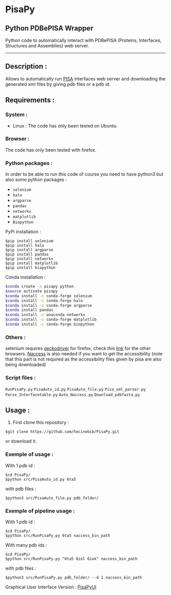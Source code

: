 # PisaPy
## Python PDBePISA Wrapper
Python code to automatically interact with PDBePISA (Proteins, Interfaces, Structures and Assemblies) web server.

---

## Description :
Allows to automatically run [PISA](https://www.ebi.ac.uk/pdbe/pisa/) interfaces web server and downloading the generated xml files by giving pdb files or a pdb id.

## Requirements :

### System :
* Linux : 
The code has only been tested on Ubuntu.

### Browser :
The code has only been tested with firefox.

### Python packages :
In order to be able to run this code of course you need to have python3 but also some python packages :
* `selenium`
* `halo`
* `argparse`
* `pandas`
* `networkx`
* `matplotlib`
* `Biopython`

PyPi installation :
```shell
$pip install selenium
$pip install halo
$pip install argparse
$pip install pandas
$pip install networkx
$pip install matplotlib
$pip install biopython
```

Conda installation :
```bash
$conda create -n pisapy python
$source activate pisapy
$conda install -c conda-forge selenium
$conda install -c conda-forge halo
$conda install -c conda-forge argparse
$conda install pandas
$conda install -c anaconda networkx
$conda install -c conda-forge matplotlib
$conda install -c conda-forge biopython
```
### Others :
selenium requires [geckodriver](https://github.com/mozilla/geckodriver/releases) for firefox, check this [link](https://selenium-python.readthedocs.io/installation.html#drivers) for the other browsers.
[Naccess](http://www.bioinf.manchester.ac.uk/naccess/nacwelcome.html) is also needed if you want to get the accessibility (note that this part is not required as the accessibility files given by pisa are also being downloaded)

### Script files :

`RunPisaPy.py`
`PisaAuto_id.py`
`PisaAuto_file.py`
`Pisa_xml_parser.py`
`Parse_Interfacetable.py`
`Auto_Naccess.py`
`Download_pdbfasta.py`

## Usage :
1. First clone this repository :
```shell
$git clone https://github.com/hocinebib/PisaPy.git
```
or download it.

### Exemple of usage :
With 1 pdb id :
```shell
$cd PisaPy/
$python src/PisaAuto_id.py 6ta5
```

with pdb files :
```shell
$python3 src/PisaAuto_file.py pdb_folder/
```

### Exemple of pipeline usage :
With 1 pdb id :
```shell
$cd PisaPy/
$python src/RunPisaPy.py 6ta5 naccess_bin_path
```

With many pdb ids :
```shell
$cd PisaPy/
$python src/RunPisaPy.py "6ta5 6iol 6iok" naccess_bin_path
```

with pdb files :
```shell
$python3 src/RunPisaPy.py pdb_folder/ --d 1 naccess_bin_path
```

Graphical User Interface Version :
[PisaPyUI](https://github.com/hocinebib/PisaPyUI)



